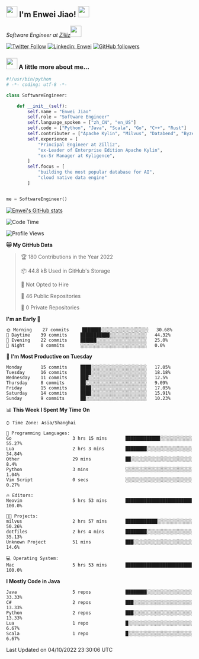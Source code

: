 <h2><img src="https://emojis.slackmojis.com/emojis/images/1531849430/4246/blob-sunglasses.gif?1531849430" width="30"/> I'm  Enwei Jiao! <img src="https://media.giphy.com/media/juBt25nT1KGys/giphy.gif" width=30> </h2>
<!-- <img align='right' src="https://media.giphy.com/media/M9gbBd9nbDrOTu1Mqx/giphy.gif" width="230"> -->
<p><em>Software Engineer at <a href="https://zilliz.com/">Zilliz</a><img src="https://media.giphy.com/media/WUlplcMpOCEmTGBtBW/giphy.gif" width="30"></em></p>

[![Twitter Follow](https://img.shields.io/twitter/follow/misteranmol?label=Follow)](https://twitter.com/intent/follow?screen_name=EnweiJiao)
[![Linkedin: Enwei](https://img.shields.io/badge/-enwei-blue?style=&logo=Linkedin&logoColor=white&link=https://www.linkedin.com/in/enwei-jiao-41192a97)](https://www.linkedin.com/in/enwei-jiao-41192a97/)
[![GitHub followers](https://img.shields.io/github/followers/jiaoew1991?label=Follow&style=social)](https://github.com/jiaoew1991)


### <img src="https://media.giphy.com/media/VgCDAzcKvsR6OM0uWg/giphy.gif" width="30"> A little more about me...  

```python
#!/usr/bin/python
# -*- coding: utf-8 -*-

class SoftwareEngineer:

    def __init__(self):
        self.name = "Enwei Jiao"
        self.role = "Software Engineer"
        self.language_spoken = ["zh_CN", "en_US"]
        self.code = ["Python", "Java", "Scala", "Go", "C++", "Rust"]
        self.contributer = ["Apache Kylin", "Milvus", "Databend", "Byzer-Lang"]
        self.experience = [
            "Principal Engineer at Zilliz",
            "ex-Leader of Enterprise Edition Apache Kylin",
            "ex-Sr Manager at Kyligence",
        ]
        self.focus = [
            "building the most popular database for AI",
            "cloud native data engine"
        ]


me = SoftwareEngineer()
```

[![Enwei's GitHub stats](https://github-readme-stats.vercel.app/api?username=jiaoew1991&count_private=true&show_icons=true)](https://github.com/jiaoew1991/jiaoew1991)

<!-- [![Top Langs](https://github-readme-stats.vercel.app/api/top-langs/?username=jiaoew1991&layout=compact)](https://github.com/jiaoew1991/jiaoew1991) -->

<!--START_SECTION:waka-->
![Code Time](http://img.shields.io/badge/Code%20Time-170%20hrs%206%20mins-blue)

![Profile Views](http://img.shields.io/badge/Profile%20Views-0-blue)

**🐱 My GitHub Data** 

> 🏆 180 Contributions in the Year 2022
 > 
> 📦 44.8 kB Used in GitHub's Storage 
 > 
> 🚫 Not Opted to Hire
 > 
> 📜 46 Public Repositories 
 > 
> 🔑 0 Private Repositories  
 > 
**I'm an Early 🐤** 

```text
🌞 Morning    27 commits     ███████░░░░░░░░░░░░░░░░░░   30.68% 
🌆 Daytime    39 commits     ███████████░░░░░░░░░░░░░░   44.32% 
🌃 Evening    22 commits     ██████░░░░░░░░░░░░░░░░░░░   25.0% 
🌙 Night      0 commits      ░░░░░░░░░░░░░░░░░░░░░░░░░   0.0%

```
📅 **I'm Most Productive on Tuesday** 

```text
Monday       15 commits     ████░░░░░░░░░░░░░░░░░░░░░   17.05% 
Tuesday      16 commits     ████░░░░░░░░░░░░░░░░░░░░░   18.18% 
Wednesday    11 commits     ███░░░░░░░░░░░░░░░░░░░░░░   12.5% 
Thursday     8 commits      ██░░░░░░░░░░░░░░░░░░░░░░░   9.09% 
Friday       15 commits     ████░░░░░░░░░░░░░░░░░░░░░   17.05% 
Saturday     14 commits     ████░░░░░░░░░░░░░░░░░░░░░   15.91% 
Sunday       9 commits      ██░░░░░░░░░░░░░░░░░░░░░░░   10.23%

```


📊 **This Week I Spent My Time On** 

```text
⌚︎ Time Zone: Asia/Shanghai

💬 Programming Languages: 
Go                       3 hrs 15 mins       █████████████░░░░░░░░░░░░   55.27% 
Lua                      2 hrs 3 mins        ████████░░░░░░░░░░░░░░░░░   34.84% 
Other                    29 mins             ██░░░░░░░░░░░░░░░░░░░░░░░   8.4% 
Python                   3 mins              ░░░░░░░░░░░░░░░░░░░░░░░░░   1.04% 
Vim Script               0 secs              ░░░░░░░░░░░░░░░░░░░░░░░░░   0.27%

🔥 Editors: 
Neovim                   5 hrs 53 mins       █████████████████████████   100.0%

🐱‍💻 Projects: 
milvus                   2 hrs 57 mins       ████████████░░░░░░░░░░░░░   50.26% 
dotfiles                 2 hrs 4 mins        ████████░░░░░░░░░░░░░░░░░   35.13% 
Unknown Project          51 mins             ███░░░░░░░░░░░░░░░░░░░░░░   14.6%

💻 Operating System: 
Mac                      5 hrs 53 mins       █████████████████████████   100.0%

```

**I Mostly Code in Java** 

```text
Java                     5 repos             ████████░░░░░░░░░░░░░░░░░   33.33% 
C#                       2 repos             ███░░░░░░░░░░░░░░░░░░░░░░   13.33% 
Python                   2 repos             ███░░░░░░░░░░░░░░░░░░░░░░   13.33% 
Lua                      1 repo              █░░░░░░░░░░░░░░░░░░░░░░░░   6.67% 
Scala                    1 repo              █░░░░░░░░░░░░░░░░░░░░░░░░   6.67%

```



 Last Updated on 04/10/2022 23:30:06 UTC
<!--END_SECTION:waka-->
